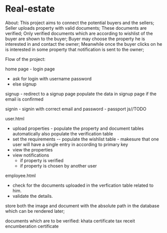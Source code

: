 # Real-estate
About:
This project aims to connect the potential buyers and the sellers;
Seller uploads property with valid documents;
These documents are verified;
Only verified documents which are according to wishlist of the buyer are shown to the buyer;
Buyer may choose the property he is interested in and contact the owner;
Meanwhile once the buyer clicks on he is interested  in some property that notification is sent to the owner;


Flow of the project:

home page - login page
- ask for login with username password
- else signup

signup - redirect to a signup page
populate the data in signup page if the email is confirmed

signin - signin with correct email and password - passport js//TODO

user.html
- upload properties - populate the property and document tables
automatically also populate the verification table
- set the requirements -- populate the wishlist table - makesure that one user will have a single entry in according to primary key
- view the properties
- view notifications
	- if property is verified
	- if property is chosen by another user

employee.html
- check for the documents uploaded in the verfication table related to him.
- validate the details.

store both the image and document with the absolute path in the database which can be rendered later;

documents which are to be verified:
khata certificate
tax receit
encumberation certificate
